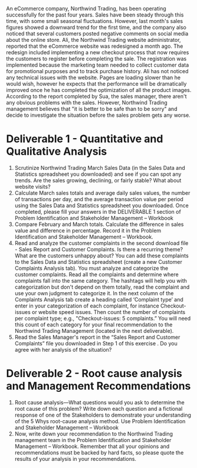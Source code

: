 An eCommerce company, Northwind Trading, has been operating successfully for the past four years. Sales have been steady through this time, with some small seasonal fluctuations. However, last month's sales figures showed a downward trend for the first time, and the company also noticed that several customers posted negative comments on social media about the online store. 
Ali, the Northwind Trading website administrator, reported that the eCommerce website was redesigned a month ago. The redesign included implementing a new checkout process that now requires the customers to register before completing the sale. The registration was implemented because the marketing team needed to collect customer data for promotional purposes and to track purchase history. Ali has not noticed any technical issues with the website. Pages are loading slower than he would wish, however he expects that the performance will be dramatically improved once he has completed the optimization of all the product images. 
According to the report completed by Sua, the sales manager, there aren't any obvious problems with the sales. However,  Northwind Trading management believes that "it is better to be safe than to be sorry" and decide to investigate the situation before the sales problem gets any worse.
# Deliverable 1 - Quantitative and Qualitative Analysis 
 1) Scrutinize Northwind Trading March Sales Data (in the Sales Data and Statistics spreadsheet you downloaded)  and see if you can spot any trends. Are the sales growing, declining, or fairly stable? What about website visits?
2) Calculate March sales totals and average daily sales values, the number of transactions per day, and the average transaction value per period using the Sales Data and Statistics spreadsheet you downloaded. Once completed, please fill your answers in the DELIVERABLE 1 section of  Problem Identification and Stakeholder Management – Workbook
3) Compare February and March totals. Calculate the difference in sales value and difference in percentage. Record it in the Problem Identification and Stakeholder Management – Workbook.
4) Read and analyze the customer complaints in the second download file - Sales Report and Customer Complaints. Is there a recurring theme? What are the customers unhappy about? You can add these complaints to the Sales Data and Statistics spreadsheet (create a new Customer Complaints Analysis tab). You must analyze and categorize the customer complaints. Read all the complaints and determine where complaints fall into the same category. The hashtags will help you with categorization but don't depend on them totally, read the complaint and use your own judgment to categorize it.  In the next column of the Complaints Analysis tab create a heading called ‘Complaint type’ and enter in your categorization of each complaint, for instance Checkout-issues or website speed issues. Then count the number of complaints per complaint type; e.g., "Checkout-issues:  5 complaints.” You will need this count of each category for your final recommendation to the Northwind Trading Management (located in the next deliverable).
5) Read the Sales Manager's report in the “Sales Report and Customer Complaints” file you downloaded in Step 1 of this exercise . Do you agree with her analysis of the situation?
# Deliverable 2 - Root cause analysis and Management Recommendations
1) Root cause analysis—What questions would you ask to determine the root cause of this problem? Write down each question and a fictional response of one of the Stakeholders to demonstrate your understanding of the 5 Whys root-cause analysis method. Use Problem Identification and Stakeholder Management – Workbook
2) Now, write down your recommendation to the Northwind Trading management team in the Problem Identification and Stakeholder Management – Workbook. Remember that all your opinions and recommendations must be backed by hard facts, so please quote the results of your analysis in your recommendations.
